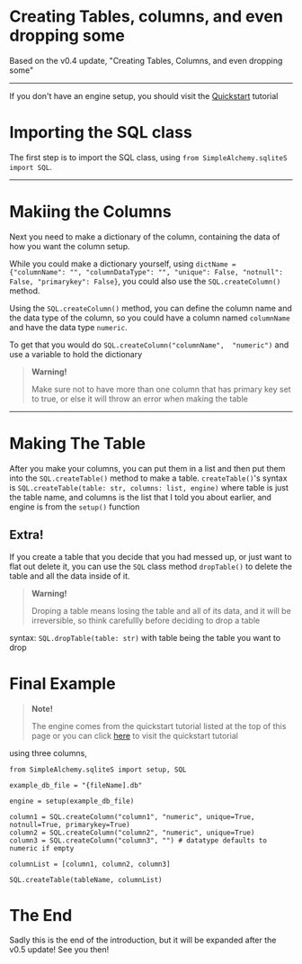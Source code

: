# **Creating Tables, columns, and even dropping some**
Based on the v0.4 update, "Creating Tables, Columns, and even dropping some"
***
If you don't have an engine setup, you should visit the [Quickstart](https://ssqla.readthedocs.io/en/latest/introduction/quickstart/) tutorial

# Importing the SQL class

The first step is to import the SQL class, using `from SimpleAlchemy.sqliteS import SQL`.
***
# Makiing the Columns

Next you need to make a dictionary of the column, containing the data of how you want the column setup. 

While you could make a dictionary yourself, using `dictName = {"columnName": "", "columnDataType": "", "unique": False, "notnull": False, "primarykey": False}`, you could also use the `SQL.createColumn()` method.

Using the `SQL.createColumn()` method, you can define the column name and the data type of the column, so you could have a column named `columnName` and have the data type `numeric`.

To get that you would do `SQL.createColumn("columnName",  "numeric")` and use a variable to hold the dictionary

> **Warning!**
>
> Make sure not to have more than one column that has primary key set to true, or else it will throw an error when making the table
***
# Making The Table

After you make your columns, you can put them in a list and then put them into the `SQL.createTable()` method to make a table. `createTable()`'s syntax is `SQL.createTable(table: str, columns: list, engine)` where table is just the table name, and columns is the list that I told you about earlier, and engine is from the `setup()` function

## Extra!

If you create a table that you decide that you had messed up, or just want to flat out delete it, you can use the `SQL` class method `dropTable()` to delete the table and all the data inside of it.

> **Warning!**
>
> Droping a table means losing the table and all of its data, and it will be irreversible, so think carefullly before deciding to drop a table

syntax: `SQL.dropTable(table: str)` with table being the table you want to drop

# Final Example
> **Note!**
>
> The engine comes from the quickstart tutorial listed at the top of this page or you can click [here](https://ssqla.readthedocs.io/en/latest/introduction/quickstart/) to visit the quickstart tutorial

using three columns, 
```
from SimpleAlchemy.sqliteS import setup, SQL

example_db_file = "{fileName].db"

engine = setup(example_db_file)

column1 = SQL.createColumn("column1", "numeric", unique=True, notnull=True, primarykey=True)
column2 = SQL.createColumn("column2", "numeric", unique=True)
column3 = SQL.createColumn("column3", "") # datatype defaults to numeric if empty

columnList = [column1, column2, column3]

SQL.createTable(tableName, columnList)
```

# The End

Sadly this is the end of the introduction, but it will be expanded after the v0.5 update! See you then!

